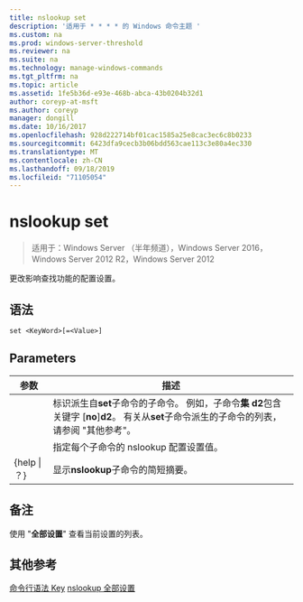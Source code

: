 ```yaml
---
title: nslookup set
description: '适用于 * * * * 的 Windows 命令主题 '
ms.custom: na
ms.prod: windows-server-threshold
ms.reviewer: na
ms.suite: na
ms.technology: manage-windows-commands
ms.tgt_pltfrm: na
ms.topic: article
ms.assetid: 1fe5b36d-e93e-468b-abca-43b0204b32d1
author: coreyp-at-msft
ms.author: coreyp
manager: dongill
ms.date: 10/16/2017
ms.openlocfilehash: 928d222714bf01cac1585a25e8cac3ec6c8b0233
ms.sourcegitcommit: 6423dfa9cecb3b06bdd563cae113c3e80a4ec330
ms.translationtype: MT
ms.contentlocale: zh-CN
ms.lasthandoff: 09/18/2019
ms.locfileid: "71105054"
---
```

# <a name="nslookup-set"></a>nslookup set

>适用于：Windows Server （半年频道），Windows Server 2016，Windows Server 2012 R2，Windows Server 2012

更改影响查找功能的配置设置。
## <a name="syntax"></a>语法
```
set <KeyWord>[=<Value>]
```
## <a name="parameters"></a>Parameters

|    参数    |                                                                                                                    描述                                                                                                                    |
|-----------------|---------------------------------------------------------------------------------------------------------------------------------------------------------------------------------------------------------------------------------------------------|
|    <KeyWord>    | 标识派生自**set**子命令的子命令。 例如，子命令**集 d2**包含关键字 [**no**]**d2**。 有关从**set**子命令派生的子命令的列表，请参阅 "其他参考"。 |
|     <Value>     |                                                                                      指定每个子命令的 nslookup 配置设置值。                                                                                      |
| {help &#124; ？} |                                                                                               显示**nslookup**子命令的简短摘要。                                                                                               |

## <a name="remarks"></a>备注
使用 "**全部设置**" 查看当前设置的列表。
## <a name="additional-references"></a>其他参考
[命令行语法 Key](command-line-syntax-key.md)
[nslookup 全部设置](nslookup-set-all.md)
